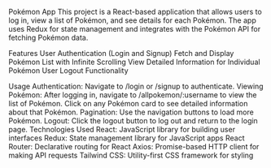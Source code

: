 Pokémon App
This project is a React-based application that allows users to log in, view a list of Pokémon, and see details for each Pokémon. The app uses Redux for state management and integrates with the Pokémon API for fetching Pokémon data.

Features
User Authentication (Login and Signup)
Fetch and Display Pokémon List with Infinite Scrolling
View Detailed Information for Individual Pokémon
User Logout Functionality

Usage
Authentication:
Navigate to /login or /signup to authenticate.
Viewing Pokémon:
After logging in, navigate to /allpokemon/:username to view the list of Pokémon.
Click on any Pokémon card to see detailed information about that Pokémon.
Pagination:
Use the navigation buttons to load more Pokémon.
Logout:
Click the logout button to log out and return to the login page.
Technologies Used
React: JavaScript library for building user interfaces
Redux: State management library for JavaScript apps
React Router: Declarative routing for React
Axios: Promise-based HTTP client for making API requests
Tailwind CSS: Utility-first CSS framework for styling
